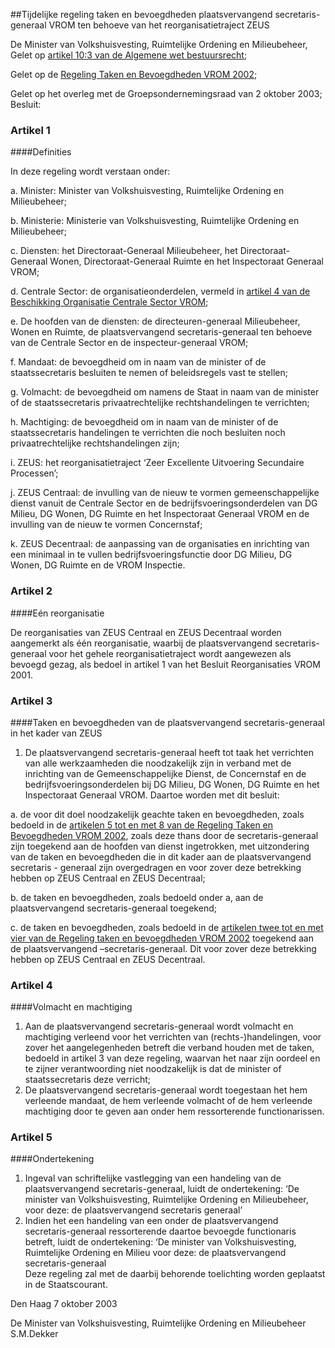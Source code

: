 <meta http-equiv='Content-Type' content='text/html; charset=utf-8' />

##Tijdelijke regeling taken en bevoegdheden plaatsvervangend secretaris-generaal VROM ten behoeve van het reorganisatietraject ZEUS

De Minister van Volkshuisvesting, Ruimtelijke Ordening en Milieubeheer,  
Gelet op [artikel 10:3 van de Algemene wet bestuursrecht](../../../../../../../../../wet/algemene/wet/bestuursrecht/BWBR0005537/README.md);

Gelet op de [Regeling Taken en Bevoegdheden VROM 2002](../../../../../../../../../ministeriele-regeling/regeling/taken/en/bevoegdheden/vrom/2002/BWBR0013199/README.md);

Gelet op het overleg met de Groepsondernemingsraad van 2 oktober 2003;
Besluit:    

### Artikel  1  

####Definities

In deze regeling wordt verstaan onder: 

a. Minister: Minister van Volkshuisvesting, Ruimtelijke Ordening en Milieubeheer;  

b. Ministerie: Ministerie van Volkshuisvesting, Ruimtelijke Ordening en Milieubeheer;  

c. Diensten: het Directoraat-Generaal Milieubeheer, het Directoraat-Generaal Wonen, Directoraat-Generaal Ruimte en het Inspectoraat Generaal VROM;  

d. Centrale Sector: de organisatieonderdelen, vermeld in [artikel 4 van de Beschikking Organisatie Centrale Sector VROM](../../../../../../../../../ministeriele-regeling/beschikking/organisatie/centrale/sector/vrom/BWBR0007047/README.md);  

e. De hoofden van de diensten: de directeuren-generaal Milieubeheer, Wonen en Ruimte, de plaatsvervangend secretaris-generaal ten behoeve van de Centrale Sector en de inspecteur-generaal VROM;  

f. Mandaat: de bevoegdheid om in naam van de minister of de staatssecretaris besluiten te nemen of beleidsregels vast te stellen;  

g. Volmacht: de bevoegdheid om namens de Staat in naam van de minister of de staatssecretaris privaatrechtelijke rechtshandelingen te verrichten;  

h. Machtiging: de bevoegdheid om in naam van de minister of de staatssecretaris handelingen te verrichten die noch besluiten noch privaatrechtelijke rechtshandelingen zijn;  

i. ZEUS: het reorganisatietraject ‘Zeer Excellente Uitvoering Secundaire Processen’;  

j. ZEUS Centraal: de invulling van de nieuw te vormen gemeenschappelijke dienst vanuit de Centrale Sector en de bedrijfsvoeringsonderdelen van DG Milieu, DG Wonen, DG Ruimte en het Inspectoraat Generaal VROM en de invulling van de nieuw te vormen Concernstaf;  

k. ZEUS Decentraal: de aanpassing van de organisaties en inrichting van een minimaal in te vullen bedrijfsvoeringsfunctie door DG Milieu, DG Wonen, DG Ruimte en de VROM Inspectie.    

### Artikel  2  

####Eén reorganisatie

De reorganisaties van ZEUS Centraal en ZEUS Decentraal worden aangemerkt als één reorganisatie, waarbij de plaatsvervangend secretaris-generaal voor het gehele reorganisatietraject wordt aangewezen als bevoegd gezag, als bedoel in artikel 1 van het Besluit Reorganisaties VROM 2001.  

### Artikel  3  

####Taken en bevoegdheden van de plaatsvervangend secretaris-generaal in het kader van ZEUS

1.  De plaatsvervangend secretaris-generaal heeft tot taak het verrichten van alle werkzaamheden die noodzakelijk zijn in verband met de inrichting van de Gemeenschappelijke Dienst, de Concernstaf en de bedrijfsvoeringsonderdelen bij DG Milieu, DG Wonen, DG Ruimte en het Inspectoraat Generaal VROM. Daartoe worden met dit besluit: 

a. de voor dit doel noodzakelijk geachte taken en bevoegdheden, zoals bedoeld in de [artikelen 5 tot en met 8 van de Regeling Taken en Bevoegdheden VROM 2002](../../../../../../../../../ministeriele-regeling/regeling/taken/en/bevoegdheden/vrom/2002/BWBR0013199/README.md), zoals deze thans door de secretaris-generaal zijn toegekend aan de hoofden van dienst ingetrokken, met uitzondering van de taken en bevoegdheden die in dit kader aan de plaatsvervangend secretaris - generaal zijn overgedragen en voor zover deze betrekking hebben op ZEUS Centraal en ZEUS Decentraal;  

b. de taken en bevoegdheden, zoals bedoeld onder a, aan de plaatsvervangend secretaris-generaal toegekend;  

c. de taken en bevoegdheden, zoals bedoeld in de [artikelen twee tot en met vier van de Regeling taken en bevoegdheden VROM 2002](../../../../../../../../../ministeriele-regeling/regeling/taken/en/bevoegdheden/vrom/2002/BWBR0013199/README.md) toegekend aan de plaatsvervangend –secretaris-generaal. Dit voor zover deze betrekking hebben op ZEUS Centraal en ZEUS Decentraal.     

### Artikel  4  

####Volmacht en machtiging

1.  Aan de plaatsvervangend secretaris-generaal wordt volmacht en machtiging verleend voor het verrichten van (rechts-)handelingen, voor zover het aangelegenheden betreft die verband houden met de taken, bedoeld in artikel 3 van deze regeling, waarvan het naar zijn oordeel en te zijner verantwoording niet noodzakelijk is dat de minister of staatssecretaris deze verricht;   
2.  De plaatsvervangend secretaris-generaal wordt toegestaan het hem verleende mandaat, de hem verleende volmacht of de hem verleende machtiging door te geven aan onder hem ressorterende functionarissen.   

### Artikel  5  

####Ondertekening

1.  Ingeval van schriftelijke vastlegging van een handeling van de plaatsvervangend secretaris-generaal, luidt de ondertekening: ‘De minister van Volkshuisvesting, Ruimtelijke Ordening en Milieubeheer, voor deze: de plaatsvervangend secretaris generaal’   
2.  Indien het een handeling van een onder de plaatsvervangend secretaris-generaal ressorterende daartoe bevoegde functionaris betreft, luidt de ondertekening: ‘De minister van Volkshuisvesting, Ruimtelijke Ordening en Milieu voor deze: de plaatsvervangend secretaris-generaal   
Deze regeling zal met de daarbij behorende toelichting worden geplaatst in de Staatscourant.   

Den Haag 
7 oktober 2003    

De 
Minister van Volkshuisvesting, Ruimtelijke Ordening en Milieubeheer
S.M.Dekker    
